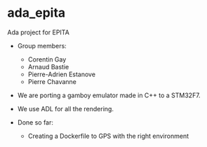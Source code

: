 # ada_epita
Ada project for EPITA

* Group members:
  + Corentin Gay
  + Arnaud Bastie
  + Pierre-Adrien Estanove
  + Pierre Chavanne

* We are porting a gamboy emulator made in C++ to a STM32F7.
* We use ADL for all the rendering.

* Done so far:
  + Creating a Dockerfile to GPS with the right environment

